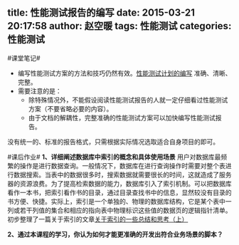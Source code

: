 title: 性能测试报告的编写
date: 2015-03-21 20:17:58
author: 赵空暖
tags: 性能测试
categories: 性能测试
---
#课堂笔记#
* 编写性能测试方案的方法和技巧仍然有效。[性能测试计划的编写](http://www.zhaokongnuan.com/2015/02/21/%E6%80%A7%E8%83%BD%E6%B5%8B%E8%AF%95%E8%AE%A1%E5%88%92%E7%9A%84%E7%BC%96%E5%86%99/)
准确、清晰、完整。
* 需要注意的是：
	* 除特殊情况外，不能假设阅读性能测试报告的人就一定仔细看过性能测试方案（不要省略必要的内容）。
	* 由于文档的解耦性，完整准确的性能测试方案可以加快编写性能测试报告。

没有统一的、标准的报告格式，只需根据实际情况选取适合自身项目的即可。

#课后作业#
<b>1、详细阐述数据库中索引的概念和具体使用场景</b>
用户对数据库最频繁的操作是进行数据查询。一般情况下，数据库在进行查询操作时需要对整个表进行数据搜索。当表中的数据很多时，搜索数据就需要很长的时间，这就造成了服务器的资源浪费。为了提高检索数据的能力，数据库引入了索引机制。可以把数据库看作一本书，把索引看作书的目录，通过目录查找书中的信息，显然较没有目录的书方便、快捷。实际上，索引是一个单独的、物理的数据库结构，它是某个表中一列或若干列值的集合和相应的指向表中物理标识这些值的数据页的逻辑指针清单。
初步整理了一篇关于索引的文章[关于索引的一些总结和思考（上）](http://www.zhaokongnuan.com/2015/03/24/about-index/)

<b>2、通过本课程的学习，你认为如何才能更准确的开发出符合业务场景的脚本？</b>